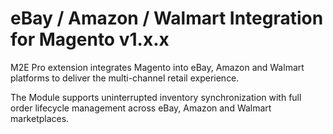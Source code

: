 # eBay / Amazon / Walmart Integration for Magento v1.x.x
 
M2E Pro extension integrates Magento into eBay, Amazon and Walmart platforms to deliver the multi-channel retail experience.

The Module supports uninterrupted inventory synchronization with full order lifecycle management across  eBay,  Amazon and  Walmart marketplaces.
